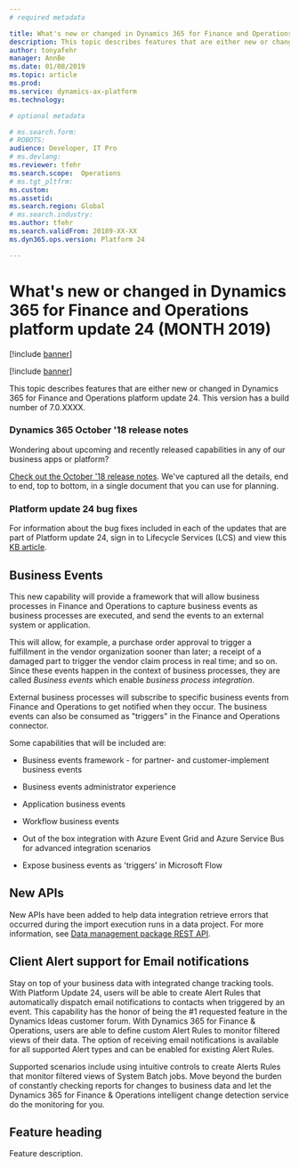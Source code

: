 ```yaml
---
# required metadata

title: What's new or changed in Dynamics 365 for Finance and Operations platform update 24 (MONTH 2019)
description: This topic describes features that are either new or changed in Dynamics 365 for Finance and Operation platform update 24 (MONTH 2019). 
author: tonyafehr
manager: AnnBe
ms.date: 01/08/2019
ms.topic: article
ms.prod: 
ms.service: dynamics-ax-platform
ms.technology: 

# optional metadata

# ms.search.form: 
# ROBOTS: 
audience: Developer, IT Pro
# ms.devlang: 
ms.reviewer: tfehr
ms.search.scope:  Operations
# ms.tgt_pltfrm: 
ms.custom: 
ms.assetid:
ms.search.region: Global
# ms.search.industry: 
ms.author: tfehr
ms.search.validFrom: 20189-XX-XX
ms.dyn365.ops.version: Platform 24

---
```

# What's new or changed in Dynamics 365 for Finance and Operations platform update 24 (MONTH 2019)

[!include [banner](../includes/banner.md)]

[!include [banner](../includes/preview-banner.md)]

This topic describes features that are either new or changed in Dynamics 365 for Finance and Operations platform update 24. This version has a build number of 7.0.XXXX.

### Dynamics 365 October '18 release notes

Wondering about upcoming and recently released capabilities in any of our business apps or platform?

[Check out the October '18 release notes](https://go.microsoft.com/fwlink/?linkid=870424). We've captured all the details, end to end, top to bottom, in a single document that you can use for planning.

### Platform update 24 bug fixes

For information about the bug fixes included in each of the updates that are part of Platform update 24, sign in to Lifecycle Services (LCS) and view this [KB article](https://go.microsoft.com/fwlink).

## Business Events
This new capability will provide a framework that will allow business processes in Finance and Operations to capture business events as business processes are executed, and send the events to an external system or application.

This will allow, for example, a purchase order approval to trigger a fulfillment in the vendor organization sooner than later; a receipt of a damaged part to trigger the vendor claim process in real time; and so on. Since these events happen in the context of business processes, they are called *Business events* which enable *business process integration*.

External business processes will subscribe to specific business events from Finance and Operations to get notified when they occur. The business events can also be consumed as "triggers" in the Finance and Operations connector.

Some capabilities that will be included are:

-   Business events framework - for partner- and customer-implement business
    events

-   Business events administrator experience

-   Application business events

-   Workflow business events

-   Out of the box integration with Azure Event Grid and Azure Service Bus for
    advanced integration scenarios

-   Expose business events as 'triggers' in Microsoft Flow


## New APIs

New APIs have been added to help data integration retrieve errors that occurred during the import execution runs in a data project. For more information, see [Data management package REST API](../../dev-itpro/data-entities/data-management-api.md).

## Client Alert support for Email notifications
Stay on top of your business data with integrated change tracking tools.  With Platform Update 24, users will be able to create Alert Rules that automatically dispatch email notifications to contacts when triggered by an event.  This capability has the honor of being the #1 requested feature in the Dynamics Ideas customer forum.  With Dynamics 365 for Finance & Operations, users are able to define custom Alert Rules to monitor filtered views of their data.  The option of receiving email notifications is available for all supported Alert types and can be enabled for existing Alert Rules.  

Supported scenarios include using intuitive controls to create Alerts Rules that monitor filtered views of System Batch jobs.  Move beyond the burden of constantly checking reports for changes to business data and let the Dynamics 365 for Finance & Operations intelligent change detection service do the monitoring for you.

## Feature heading

Feature description.
